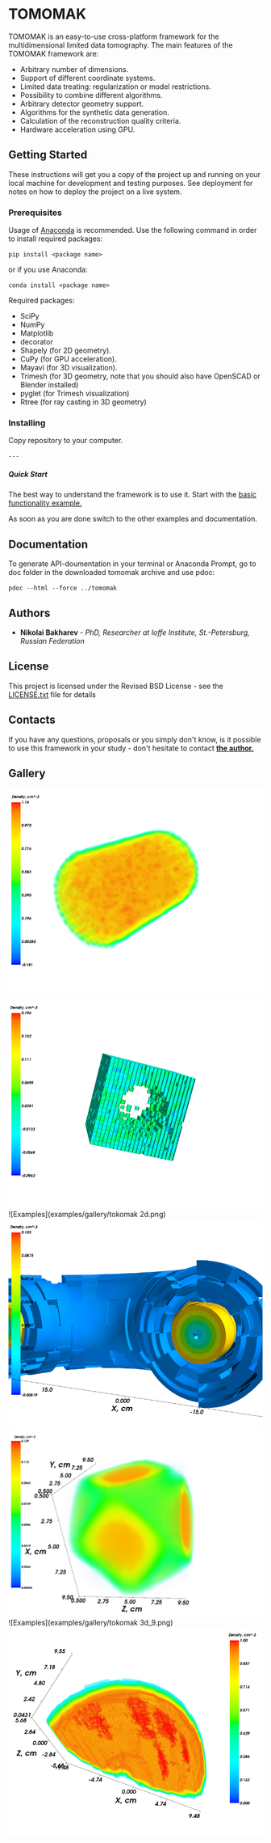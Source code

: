 # TOMOMAK

TOMOMAK is an easy-to-use cross-platform framework for the multidimensional limited data tomography. 
The main features of the TOMOMAK framework are:
* Arbitrary number of dimensions.
* Support of different coordinate systems.
* Limited data treating: regularization or model restrictions.
* Possibility to combine different algorithms.
* Arbitrary detector geometry support.
* Algorithms for the synthetic data generation.
* Calculation of the reconstruction quality criteria.
* Hardware acceleration using GPU.

## Getting Started

These instructions will get you a copy of the project up and running on your local machine for development and testing purposes. See deployment for notes on how to deploy the project on a live system.

### Prerequisites
Usage of [Anaconda](https://https://www.anaconda.com/) is recommended.
Use the following command in order to install required packages:
```
pip install <package name>
```
or if you use Anaconda:
```
conda install <package name>
```
Required packages:
* SciPy
* NumPy
* Matplotlib
* decorator
* Shapely (for 2D geometry).
* CuPy (for GPU acceleration).
* Mayavi (for 3D visualization).
* Trimesh (for 3D geometry, note that you should also have OpenSCAD or Blender installed)
* pyglet (for Trimesh visualization)
* Rtree (for ray casting in 3D geometry)

### Installing

Copy repository to your computer.

```
---
```
##### Quick Start
The best way to understand the framework  is to use it. Start with the  [basic functionality example.](https://github.com/Koliaska/tomomak/blob/master/examples/basic%20functionality.py)

As soon as you are done switch to the other examples and documentation.



## Documentation
To generate API-doumentation in your terminal or Anaconda Prompt, go to doc folder in the downloaded tomomak archive and use pdoc:
```
pdoc --html --force ../tomomak
```

## Authors

* **Nikolai Bakharev** - *PhD, Researcher at Ioffe Institute, St.-Petersburg, Russian Federation* 


## License

This project is licensed under the Revised BSD License - see the [LICENSE.txt](LICENSE.txt) file for details

## Contacts
If you have any questions, proposals or you simply don't know, is it possible to use this framework in your study - don't hesitate to contact [**the author.**](https://github.com/Koliaska/) 

## Gallery
![Examples](examples/gallery/cyl.png)
![Examples](examples/gallery/hole.png)
![Examples](examples/gallery/tokomak 2d.png)
![Examples](examples/gallery/tor2.png)
![Examples](examples/gallery/dodec.png)
![Examples](examples/gallery/tokomak 3d_9.png)
![Examples](examples/gallery/tor4.png)